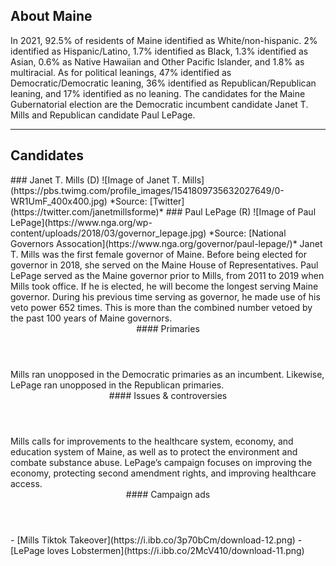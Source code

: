 ## About Maine
In 2021, 92.5% of residents of Maine identified as White/non-hispanic. 2% identified as Hispanic/Latino, 1.7% identified as Black, 1.3% identified as Asian, 0.6% as Native Hawaiian and Other Pacific Islander, and 1.8% as multiracial. As for political leanings, 47% identified as Democratic/Democratic leaning, 36% identified as Republican/Republican leaning, and 17% identified as no leaning. The candidates for the Maine Gubernatorial election are the Democratic incumbent candidate Janet T. Mills and Republican candidate Paul LePage. 

---

## Candidates

<Grid>
  <Box>
    ### Janet T. Mills (D)
    ![Image of Janet T. Mills](https://pbs.twimg.com/profile_images/1541809735632027649/0-WR1UmF_400x400.jpg)
    *Source: [Twitter](https://twitter.com/janetmillsforme)*
  </Box>
  <Box>
    ### Paul LePage (R)
    ![Image of Paul LePage](https://www.nga.org/wp-content/uploads/2018/03/governor_lepage.jpg)
    *Source: [National Governors Assocation](https://www.nga.org/governor/paul-lepage/)*
  </Box>

  <Box>
	Janet T. Mills was the first female governor of Maine. Before being elected for governor in 2018, she served on the Maine House of Representatives.
  </Box>
  <Box>
	Paul LePage served as the Maine governor prior to Mills, from 2011 to 2019 when Mills took office. If he is elected, he will become the longest serving Maine governor. During his previous time serving as governor, he made use of his veto power 652 times. This is more than the combined number vetoed by the past 100 years of Maine governors. 
  </Box>

  <Header>
    #### Primaries
  </Header>
  <Box>
	Mills ran unopposed in the Democratic primaries as an incumbent.
  </Box>
  <Box>
	Likewise, LePage ran unopposed in the Republican primaries. 
  </Box>

  <Header>
    #### Issues & controversies
  </Header>

  <WideBox>
	Mills calls for improvements to the healthcare system, economy, and education system of Maine, as well as to protect the environment and combate substance abuse. LePage’s campaign focuses on improving the economy, protecting second amendment rights, and improving healthcare access. 
  </WideBox>
 
  <Header>
    #### Campaign ads
  </Header>
  <Box>
    - [Mills Tiktok Takeover](https://i.ibb.co/3p70bCm/download-12.png)
  </Box>
  <Box>
    - [LePage loves Lobstermen](https://i.ibb.co/2McV410/download-11.png)
  </Box>
</Grid>
